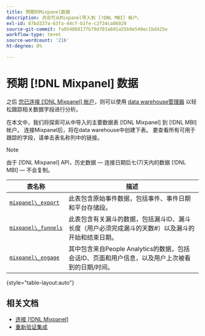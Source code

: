 ```yaml
---
title: 预期的Mixpanel数据
description: 浏览可从Mixpanel导入到 [!DNL MBI] 帐户。
exl-id: 87bd337a-63fa-44cf-b1fe-c2f34ca86029
source-git-commit: fa954868177b79d703a601a55b9e549ec1bd425e
workflow-type: tm+mt
source-wordcount: '216'
ht-degree: 0%

---
```


# 预期 [!DNL Mixpanel] 数据

之后 [您已连接 [!DNL Mixpanel] 帐户](../integrations/mixpanel.md)，则可以使用 [data warehouse管理器](../../../data-analyst/data-warehouse-mgr/tour-dwm.md) 以轻松跟踪相关数据字段进行分析。

在本文中，我们将探索可从中导入的主要数据表 [!DNL Mixpanel] 到 [!DNL MBI] 帐户。 连接Mixpanel后，将在data warehouse中创建下表。 要查看所有可用于跟踪的字段，请单击表名称列中的链接。

>[!NOTE]
>
>由于 [!DNL Mixpanel] API，历史数据 — 连接日期后七(7)天内的数据 [!DNL MBI]  — 不会复制。

| **表名称** | **描述** |
|-----|-----|
| [`mixpanel\_export`](https://mixpanel.com/docs/api-documentation/exporting-raw-data-you-inserted-into-mixpanel#datafeed) | 此表包含原始事件数据，包括事件、事件日期和平台存储段。 |
| [`mixpanel\_funnels`](https://mixpanel.com/docs/api-documentation/data-export-api#funnels-default) | 此表包含有关漏斗的数据，包括漏斗ID、漏斗长度（用户必须完成漏斗的天数#）以及漏斗的开始和结束日期。 |
| [`mixpanel\_engage`](https://mixpanel.com/docs/api-documentation/data-export-api#engage-default) | 其中包含来自People Analytics的数据，包括会话ID、页面和用户信息，以及用户上次被看到的日期/时间。 |

{style=&quot;table-layout:auto&quot;}

## 相关文档

* [连接 [!DNL Mixpanel]](../integrations/mixpanel.md)
* [重新验证集成](https://experienceleague.adobe.com/docs/commerce-knowledge-base/kb/how-to/mbi-reauthenticating-integrations.html?lang=en)
